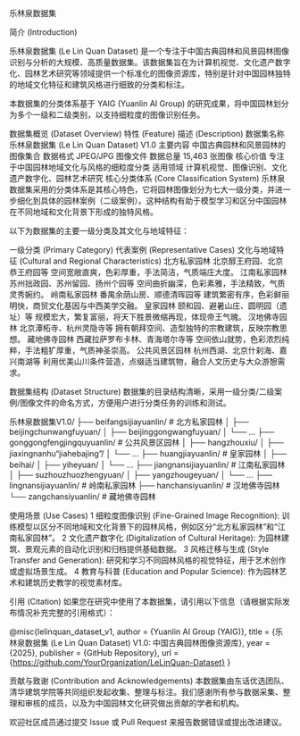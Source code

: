 乐林泉数据集

简介 (Introduction)

乐林泉数据集 (Le Lin Quan Dataset) 是一个专注于中国古典园林和风景园林图像识别与分析的大规模、高质量数据集。该数据集旨在为计算机视觉、文化遗产数字化、园林艺术研究等领域提供一个标准化的图像资源库，特别是针对中国园林独特的地域文化特征和建筑风格进行细致的分类和标注。

本数据集的分类体系基于 YAIG (Yuanlin AI Group) 的研究成果，将中国园林划分为多个一级和二级类别，以支持细粒度的图像识别任务。

数据集概览 (Dataset Overview)
特性 (Feature)	描述 (Description)
数据集名称	乐林泉数据集 (Le Lin Quan Dataset) V1.0
主要内容	中国古典园林和风景园林的图像集合
数据格式	JPEG/JPG 图像文件
数据总量	15,463 张图像
核心价值	专注于中国园林地域文化与风格的细粒度分类
适用领域	计算机视觉、图像识别、文化遗产数字化、园林艺术研究
核心分类体系 (Core Classification System)
乐林泉数据集采用的分类体系是其核心特色，它将园林图像划分为七大一级分类，并进一步细化到具体的园林案例（二级案例）。这种结构有助于模型学习和区分中国园林在不同地域和文化背景下形成的独特风格。

以下为数据集的主要一级分类及其文化与地域特征：

一级分类 (Primary Category)	代表案例 (Representative Cases)	文化与地域特征 (Cultural and Regional Characteristics)
北方私家园林	北京醇王府园、北京恭王府园等	空间宽敞直爽，色彩厚重，手法简洁，气质端庄大度。
江南私家园林	苏州拙政园、苏州留园、扬州个园等	空间曲折幽深，色彩素雅，手法精致，气质灵秀婉约。
岭南私家园林	番禺余荫山房、顺德清晖园等	建筑繁密有序，色彩鲜丽明快，商贸文化基因与中西美学交融。
皇家园林	颐和园、避暑山庄、圆明园（遗址）等	规模宏大，繁复富丽，将天下胜景微缩再现，体现帝王气魄。
汉地佛寺园林	北京潭柘寺、杭州灵隐寺等	拥有朝拜空间、造型独特的宗教建筑，反映宗教思想。
藏地佛寺园林	西藏拉萨罗布卡林、青海塔尔寺等	空间依山就势，色彩浓烈纯粹，手法粗犷厚重，气质神圣崇高。
公共风景区园林	杭州西湖、北京什刹海、嘉兴南湖等	利用优美山川条件营造，点缀适当建筑物，融合人文历史与大众游憩需求。

数据集结构 (Dataset Structure)
数据集的目录结构清晰，采用一级分类/二级案例/图像文件的命名方式，方便用户进行分类任务的训练和测试。

乐林泉数据集V1.0/
├── beifangsijiayuanlin/             # 北方私家园林
│   ├── beijingchunwangfuyuan/
│   ├── beijinggongwangfuyuan/
│   └── ...
├── gonggongfengjingquyuanlin/       # 公共风景区园林
│   ├── hangzhouxiu/
│   ├── jiaxingnanhu“jiahebajing”/
│   └── ...
├── huangjiayuanlin/                 # 皇家园林
│   ├── beihai/
│   ├── yiheyuan/
│   └── ...
├── jiangnansijiayuanlin/            # 江南私家园林
│   ├── suzhouzhuozhengyuan/
│   ├── yangzhougeyuan/
│   └── ...
├── lingnansijiayuanlin/             # 岭南私家园林
├── hanchansiyuanlin/                # 汉地佛寺园林
└── zangchansiyuanlin/               # 藏地佛寺园林

使用场景 (Use Cases)
1	细粒度图像识别 (Fine-Grained Image Recognition): 训练模型以区分不同地域和文化背景下的园林风格，例如区分“北方私家园林”和“江南私家园林”。
2	文化遗产数字化 (Digitalization of Cultural Heritage): 为园林建筑、景观元素的自动化识别和归档提供基础数据。
3	风格迁移与生成 (Style Transfer and Generation): 研究和学习不同园林风格的视觉特征，用于艺术创作或虚拟场景生成。
4	教育与科普 (Education and Popular Science): 作为园林艺术和建筑历史教学的视觉素材库。

引用 (Citation)
如果您在研究中使用了本数据集，请引用以下信息（请根据实际发布情况补充完整的引用格式）：

@misc{lelinquan_dataset_v1,
  author = {Yuanlin AI Group (YAIG)},
  title = {乐林泉数据集 (Le Lin Quan Dataset) V1.0: 中国古典园林图像资源库},
  year = {2025},
  publisher = {GitHub Repository},
  url = {https://github.com/YourOrganization/LeLinQuan-Dataset}
}

贡献与致谢 (Contribution and Acknowledgements)
本数据集由东话优选团队、清华建筑学院等共同组织发起收集、整理与标注。我们感谢所有参与数据采集、整理和审核的成员，以及为中国园林文化研究做出贡献的学者和机构。

欢迎社区成员通过提交 Issue 或 Pull Request 来报告数据错误或提出改进建议。
